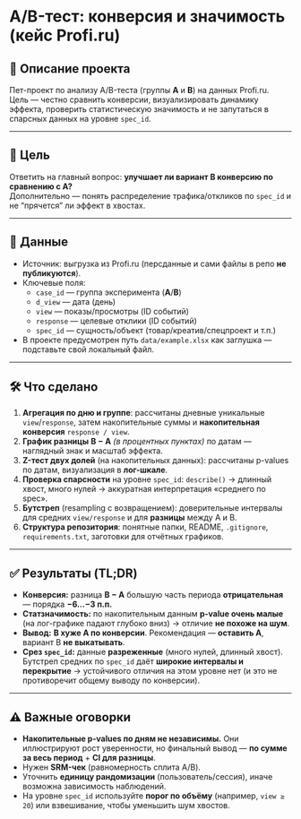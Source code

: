 # A/B-тест: конверсия и значимость (кейс Profi.ru)

## 📌 Описание проекта
Пет-проект по анализу A/B-теста (группы **A** и **B**) на данных Profi.ru.  
Цель — честно сравнить конверсии, визуализировать динамику эффекта, проверить статистическую значимость и не запутаться в спарсных данных на уровне `spec_id`.

---

## 🎯 Цель
Ответить на главный вопрос: **улучшает ли вариант B конверсию по сравнению с A?**  
Дополнительно — понять распределение трафика/откликов по `spec_id` и не “прячется” ли эффект в хвостах.

---

## 🧾 Данные
- Источник: выгрузка из Profi.ru (персданные и сами файлы в репо **не публикуются**).
- Ключевые поля:
  - `case_id` — группа эксперимента (**A**/**B**)
  - `d_view` — дата (день)
  - `view` — показы/просмотры (ID событий)
  - `response` — целевые отклики (ID событий)
  - `spec_id` — сущность/объект (товар/креатив/спецпроект и т.п.)
- В проекте предусмотрен путь `data/example.xlsx` как заглушка — подставьте свой локальный файл.

---

## 🛠️ Что сделано
1. **Агрегация по дню и группе**: рассчитаны дневные уникальные `view`/`response`, затем накопительные суммы и **накопительная конверсия** `response / view`.  
2. **График разницы** **B − A** *(в процентных пунктах)* по датам — наглядный знак и масштаб эффекта.  
3. **Z-тест двух долей** (на накопительных данных): рассчитаны p-values по датам, визуализация в **лог-шкале**.  
4. **Проверка спарсности** на уровне `spec_id`: `describe()` → длинный хвост, много нулей → аккуратная интерпретация «среднего по spec».  
5. **Бутстреп** (resampling с возвращением): доверительные интервалы для средних `view/response` и для **разницы** между A и B.  
6. **Структура репозитория**: понятные папки, README, `.gitignore`, `requirements.txt`, заготовки для отчётных графиков.

---

## ✅ Результаты (TL;DR)
- **Конверсия:** разница **B − A** большую часть периода **отрицательная** — порядка **−6…−3 п.п.**  
- **Статзначимость:** по накопительным данным **p-value очень малые** (на лог-графике падают глубоко вниз) → отличие **не похоже на шум**.  
- **Вывод:** **B хуже A по конверсии**. Рекомендация — **оставить A**, вариант B **не выкатывать**.  
- **Срез `spec_id`:** данные **разреженные** (много нулей, длинный хвост). Бутстреп средних по `spec_id` даёт **широкие интервалы и перекрытие** → устойчивого отличия на этом уровне нет (и это не противоречит общему выводу по конверсии).

---

## ⚠️ Важные оговорки
- **Накопительные p-values по дням не независимы.** Они иллюстрируют рост уверенности, но финальный вывод — **по сумме за весь период** + **CI для разницы**.  
- Нужен **SRM-чек** (равномерность сплита A/B).  
- Уточнить **единицу рандомизации** (пользователь/сессия), иначе возможна зависимость наблюдений.  
- На уровне `spec_id` используйте **порог по объёму** (например, `view ≥ 20`) или взвешивание, чтобы уменьшить шум хвостов.


